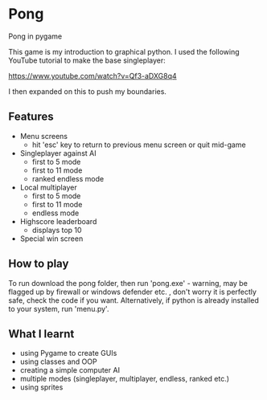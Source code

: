 # Pong
Pong in pygame

This game is my introduction to graphical python. 
I used the following YouTube tutorial to make the base singleplayer:

https://www.youtube.com/watch?v=Qf3-aDXG8q4

I then expanded on this to push my boundaries.

## Features
- Menu screens
  - hit 'esc' key to return to previous menu screen or quit mid-game
- Singleplayer against AI
  - first to 5 mode
  - first to 11 mode
  - ranked endless mode
- Local multiplayer
  - first to 5 mode
  - first to 11 mode
  - endless mode
- Highscore leaderboard
  - displays top 10
- Special win screen

## How to play

To run download the pong folder, then run 'pong.exe' - warning, may be flagged up by firewall or windows defender etc. , don't worry it is perfectly safe, check the code if you want.
Alternatively, if python is already installed to your system, run 'menu.py'.

## What I learnt

- using Pygame to create GUIs
- using classes and OOP
- creating a simple computer AI
- multiple modes (singleplayer, multiplayer, endless, ranked etc.)
- using sprites
